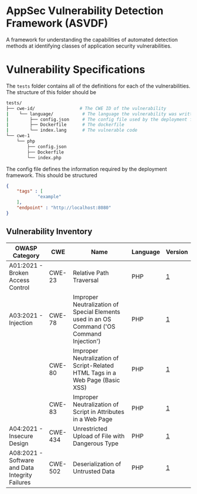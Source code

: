 # AppSec Vulnerability Detection Framework (ASVDF)

A framework for understanding the capabilities of automated detection methods at identifying classes of application security vulnerabilities.

# Vulnerability Specifications

The `tests` folder contains all of the definitions for each of the vulnerabilities. The structure of this folder should be

```bash
tests/
├── cwe-id/                 # The CWE ID of the vulnerability
|    └── language/           # The language the vulnerability was written in
|        ├── config.json     # The config file used by the deployment framework
|        ├── Dockerfile      # The dockerfile
|        └── index.lang      # The vulnerable code
└── cwe-1
    └── php
        ├── config.json
        ├── Dockerfile
        └── index.php
```

The config file defines the information required by the deployment framework. This should be structured

```json
{
    "tags" : [
            "example"
    ],
    "endpoint" : "http://localhost:8080"
}
```

## Vulnerability Inventory

| OWASP Category | CWE | Name | Language | Version | 
| - | - | - | - | - |
| A01:2021 - Broken Access Control | CWE-23 | Relative Path Traversal | PHP | [1](tests/cwe-23/php/1/) |
| A03:2021 - Injection | CWE-78 | Improper Neutralization of Special Elements used in an OS Command ('OS Command Injection') | PHP | [1](tests/cwe-78/php/1/) |
| | CWE-80 | Improper Neutralization of Script-Related HTML Tags in a Web Page (Basic XSS) | PHP | [1](tests/cwe-80/php/1/) |
| | CWE-83 | Improper Neutralization of Script in Attributes in a Web Page | PHP | [1](tests/cwe-83/php/1/) |
| A04:2021 - Insecure Design | CWE-434 | Unrestricted Upload of File with Dangerous Type | PHP | [1](tests/cwe-434/php/1/) |
| A08:2021 - Software and Data Integrity Failures | CWE-502 | Deserialization of Untrusted Data | PHP | [1](tests/cwe-502/php/1/) |
